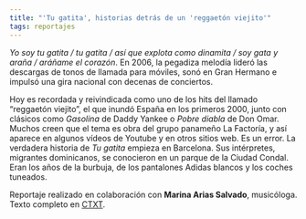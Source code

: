 ```yaml
---
title: "'Tu gatita', historias detrás de un 'reggaetón viejito'"
tags: reportajes
---
```

*Yo soy tu gatita / tu gatita / así que explota como dinamita  / soy gata y araña / aráñame el corazón*.  En 2006, la pegadiza melodía lideró las descargas de tonos de llamada para móviles, sonó en Gran Hermano e impulsó una gira nacional con decenas de conciertos. 

Hoy es recordada y reivindicada como uno de los hits del llamado “reggaetón viejito”, el que inundó España en los primeros 2000, junto con clásicos como *Gasolina* de Daddy Yankee o *Pobre diabla* de Don Omar. Muchos creen que el tema es obra del grupo panameño La Factoría, y así aparece en algunos vídeos de Youtube  y en otros sitios web. Es un error. La verdadera historia de *Tu gatita* empieza en Barcelona. Sus intérpretes, migrantes dominicanos, se conocieron en un parque de la Ciudad Condal. Eran los años de la burbuja, de los pantalones Adidas blancos y los coches tuneados.

Reportaje realizado en colaboración con **Marina Arias Salvado**, musicóloga. Texto completo en [CTXT](https://ctxt.es/es/20200601/Culturas/32578/Marina-Arias-Salvado-Elena-de-sus-musica-2000-JMP-Lorna-Papi-chulo-Daddy-Yankee-Don-Omar.htm).
